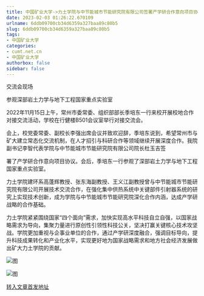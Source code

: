```yaml
---
title: 中国矿业大学->力土学院与中节能城市节能研究院有限公司签署产学研合作意向项目协议 | cumt.net.cn
date: 2023-02-03 01:26:22.670109
urlname: 6ddb09700cb34d6359a327baa89c80b5
slug: 6ddb09700cb34d6359a327baa89c80b5
tags: 
- 中国矿业大学
categories:
- cumt.net.cn
- 中国矿业大学
authorbox: false
sidebar: false
---
```

交流会现场

参观深部岩土力学与地下工程国家重点实验室

2022年11月15日上午，常州市委常委、组织部部长季培东一行来校开展校地合作对接交流活动，学校在行健楼B501会议室举行对接交流会。

会上，校党委常委、副校长李强出席会议并致欢迎辞，季培东说到，希望常州市与矿大建立常态化交流机制，在人才招引与科研合作等领域继续开展深度合作。我院副书记李智代表学院与中节能城市节能研究院有限公司院长杜玉吉签
<!--more-->
署了产学研合作意向项目协议。会后，季培东一行参观了深部岩土力学与地下工程国家重点实验室。

力土学院建环系高蓬辉教授、张东海副教授、王义江副教授曾与中节能城市节能研究院有限公司开展技术交流合作，在强化集中供热系统中关键部件引射器系统的研究上实现技术创新，成为学院与中节能城市节能研究院深化合作内涵，达成产学研战略的合作基础。

力土学院紧紧围绕国家“四个面向”需求，加快实现高水平科技自立自强，以国家战略需求为导向，集聚力量进行原创性引领性科技公关，坚决打赢关键核心技术攻坚战。学院更加重视与企事业单位的合作，通过产学研深度融合，强调目标导向，提升科技成果转化和产业化水平，实现更好地为国家战略需求和地方社会经济发展做出矿大力土学院的贡献。

![图](https://xwzx.cumt.edu.cn/_upload/article/images/ad/b1/b8a2e48b4f438cf930d63be18cb5/f99dacae-6989-43ef-b2f2-6f471b243488.jpg)

![图](https://xwzx.cumt.edu.cn/_upload/article/images/ad/b1/b8a2e48b4f438cf930d63be18cb5/b4c94f90-049e-4c6c-8711-8a0345c5b2ae.jpg)

[转入文章首发地址](https://xwzx.cumt.edu.cn/ba/32/c523a637490/page.htm)